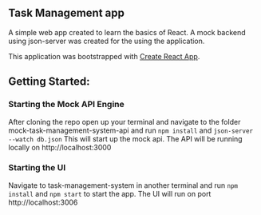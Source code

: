 ## Task Management app

A simple web app created to learn the basics of React.
A mock backend using json-server was created for the using the application.

This application was bootstrapped with [Create React App](https://github.com/facebook/create-react-app).

## Getting Started:

### Starting the Mock API Engine
After cloning the repo open up your terminal and navigate to the folder mock-task-management-system-api and run `npm install` and `json-server --watch db.json`
This will start up the mock api. The API will be running locally on http://localhost:3000

### Starting the UI
Navigate to task-management-system in another terminal and run `npm install` and `npm start` to start the app.
The UI will run on port http://localhost:3006


